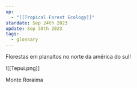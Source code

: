 ```yaml
---
up:
  - "[[Tropical Forest Ecology]]"
stardate: Sep 24th 2023
update: Sep 30th 2023
tags:
  - glossary
---
```


Florestas em planaltos no norte da américa do sul!

![[Tepui.png]]

Monte Roraima